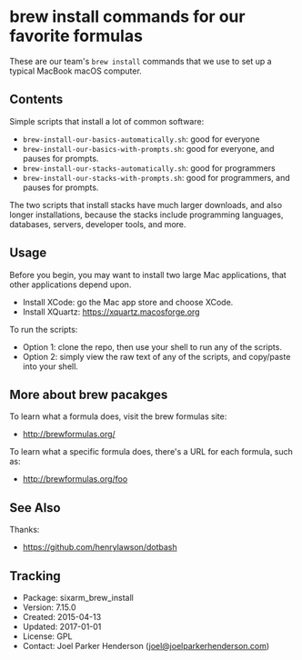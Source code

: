 # brew install commands for our favorite formulas

These are our team's `brew install` commands that we use to set up a typical MacBook macOS computer.

## Contents

Simple scripts that install a lot of common software:

  * `brew-install-our-basics-automatically.sh`: good for everyone
  * `brew-install-our-basics-with-prompts.sh`: good for everyone, and pauses for prompts.
  * `brew-install-our-stacks-automatically.sh`: good for programmers
  * `brew-install-our-stacks-with-prompts.sh`: good for programmers, and pauses for prompts.

The two scripts that install stacks have much larger downloads, and also longer installations, because the stacks include programming languages, databases, servers, developer tools, and more.

## Usage

Before you begin, you may want to install two large Mac applications, that other applications depend upon.

  * Install XCode: go the Mac app store and choose XCode.
  * Install XQuartz: https://xquartz.macosforge.org

To run the scripts:

  * Option 1: clone the repo, then use your shell to run any of the scripts.
  * Option 2: simply view the raw text of any of the scripts, and copy/paste into your shell.

## More about brew pacakges

To learn what a formula does, visit the brew formulas site:

  * http://brewformulas.org/

To learn what a specific formula does, there's a URL for each formula, such as:

  * http://brewformulas.org/foo

## See Also

Thanks:

* https://github.com/henrylawson/dotbash



## Tracking

  * Package: sixarm_brew_install
  * Version: 7.15.0
  * Created: 2015-04-13
  * Updated: 2017-01-01
  * License: GPL
  * Contact: Joel Parker Henderson (joel@joelparkerhenderson.com)
